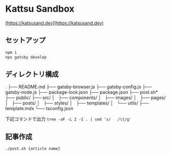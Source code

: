 # Kattsu Sandbox

[https://katsusand.dev](https://katsusand.dev)

## セットアップ

```sh
npm i
npx gatsby develop
```

## ディレクトリ構成

.
├── README.md
├── gatsby-browser.js
├── gatsby-config.js
├── gatsby-node.js
├── package-lock.json
├── package.json
├── post.sh*
├── public/
├── src/
│   ├── components/
│   ├── images/
│   ├── pages/
│   ├── posts/
│   ├── styles/
│   ├── templates/
│   └── utils/
├── template.mdx
└── tsconfig.json

下記コマンドで出力
`tree -aF -L 2 -I . | sed 's/   /\t/g'`

## 記事作成

```sh
./post.sh {article name}
```
